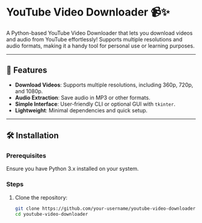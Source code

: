 # YouTube Video Downloader 📹✨  

A Python-based YouTube Video Downloader that lets you download videos and audio from YouTube effortlessly! Supports multiple resolutions and audio formats, making it a handy tool for personal use or learning purposes.  

---

## 📌 Features  
- **Download Videos**: Supports multiple resolutions, including 360p, 720p, and 1080p.  
- **Audio Extraction**: Save audio in MP3 or other formats.  
- **Simple Interface**: User-friendly CLI or optional GUI with `tkinter`.  
- **Lightweight**: Minimal dependencies and quick setup.  

---

## 🛠️ Installation  

### Prerequisites  
Ensure you have Python 3.x installed on your system.  

### Steps  
1. Clone the repository:  
   ```bash  
   git clone https://github.com/your-username/youtube-video-downloader.git  
   cd youtube-video-downloader  
